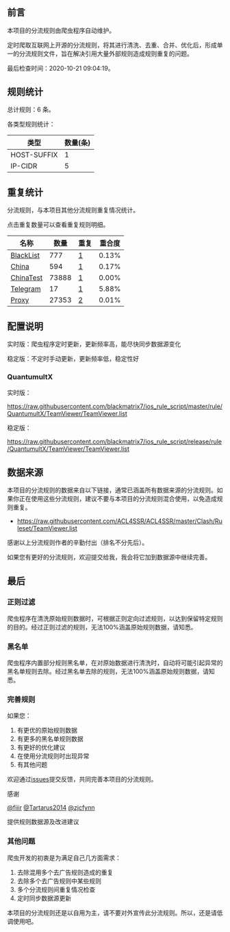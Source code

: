 # 

## 前言

本项目的分流规则由爬虫程序自动维护。

定时爬取互联网上开源的分流规则，将其进行清洗、去重、合并、优化后，形成单一的分流规则文件，旨在解决引用大量外部规则造成规则重复的问题。


最后检查时间：2020-10-21 09:04:19。

## 规则统计

总计规则：6 条。

各类型规则统计：

| 类型 | 数量(条) |
| ---- | ---- |
| HOST-SUFFIX | 1 |
| IP-CIDR | 5 |
## 重复统计

分流规则，与本项目其他分流规则重复情况统计。

点击重复数量可以查看重复规则明细。

| 名称 | 数量 | 重复 | 重合度 |
| ---- | ---- | ---- | ------ |
|  [BlackList](https://github.com/blackmatrix7/ios_rule_script/tree/master/rule/QuantumultX/BlackList)    | 777   | [1](https://github.com/blackmatrix7/ios_rule_script/tree/master/rule/QuantumultX/TeamViewer/Repeat/BlackList.list)   |   0.13%  |
|  [China](https://github.com/blackmatrix7/ios_rule_script/tree/master/rule/QuantumultX/China)    | 594   | [1](https://github.com/blackmatrix7/ios_rule_script/tree/master/rule/QuantumultX/TeamViewer/Repeat/China.list)   |   0.17%  |
|  [ChinaTest](https://github.com/blackmatrix7/ios_rule_script/tree/master/rule/QuantumultX/ChinaTest)    | 73888   | [1](https://github.com/blackmatrix7/ios_rule_script/tree/master/rule/QuantumultX/TeamViewer/Repeat/ChinaTest.list)   |   0.00%  |
|  [Telegram](https://github.com/blackmatrix7/ios_rule_script/tree/master/rule/QuantumultX/Telegram)    | 17   | [1](https://github.com/blackmatrix7/ios_rule_script/tree/master/rule/QuantumultX/TeamViewer/Repeat/Telegram.list)   |   5.88%  |
|  [Proxy](https://github.com/blackmatrix7/ios_rule_script/tree/master/rule/QuantumultX/Proxy)    | 27353   | [2](https://github.com/blackmatrix7/ios_rule_script/tree/master/rule/QuantumultX/TeamViewer/Repeat/Proxy.list)   |   0.01%  |
## 配置说明

实时版：爬虫程序定时更新，更新频率高，能尽快同步数据源变化

稳定版：不定时手动更新，更新频率低，稳定性好

### QuantumultX 
实时版：

https://raw.githubusercontent.com/blackmatrix7/ios_rule_script/master/rule/QuantumultX/TeamViewer/TeamViewer.list

稳定版：

https://raw.githubusercontent.com/blackmatrix7/ios_rule_script/release/rule/QuantumultX/TeamViewer/TeamViewer.list

## 数据来源

本项目的分流规则的数据来自以下链接，通常已涵盖所有数据来源的分流规则。如果你正在使用这些分流规则，建议不要与本项目的分流规则混合使用，以免造成规则重复。

- https://raw.githubusercontent.com/ACL4SSR/ACL4SSR/master/Clash/Ruleset/TeamViewer.list


感谢以上分流规则作者的辛勤付出（排名不分先后）。

如果您有更好的分流规则，欢迎提交给我，我会将它加到数据源中继续完善。

## 最后

### 正则过滤

爬虫程序在清洗原始规则数据时，可根据正则定向过滤规则，以达到保留特定规则的目的。经过正则过滤的规则，无法100%涵盖原始规则数据，请知悉。

### 黑名单

爬虫程序内置部分规则黑名单，在对原始数据进行清洗时，自动将可能引起异常的黑名单规则去除。经过黑名单去除的规则，无法100%涵盖原始规则数据，请知悉。

### 完善规则

如果您：

1. 有更优的原始规则数据
2. 有更多的黑名单规则数据
3. 有更好的优化建议
4. 在使用分流规则时出现异常
5. 有其他问题

欢迎通过[issues](https://github.com/blackmatrix7/ios_rule_script/issues/new)提交反馈，共同完善本项目的分流规则。

感谢

[@fiiir](https://github.com/fiiir) [@Tartarus2014](https://github.com/Tartarus2014) [@zjcfynn](https://github.com/zjcfynn) 

提供规则数据源及改进建议

### 其他问题

爬虫开发的初衷是为满足自己几方面需求：

1. 去除混用多个去广告规则造成的重复
2. 去除多个去广告规则中某些规则
3. 多个分流规则间重复情况检查
4. 定时同步数据源更新

本项目的分流规则还是以自用为主，请不要对外宣传此分流规则。所以，还是请低调使用吧。